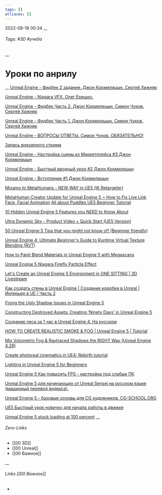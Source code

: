 ```yaml
---
tags: []
alliaces: []
---
```

2022-08-18
00:34
__
###### Tags:  #3D #учеба 
__
# Уроки по анрилу
__
[Unreal Engine - Фидбек 2 задание. Джон Кормилицын. Сергей Хижняк](https://www.youtube.com/watch?v=hvOf3N41Qy4&ab_channel=%D0%94%D0%B6%D0%BE%D0%BD%D0%9A%D0%BE%D1%80%D0%BC%D0%B8%D0%BB%D0%B8%D1%86%D1%8B%D0%BD)

[Unreal Engine - Niagara VFX. Олег Ерешко.](https://www.youtube.com/watch?v=FOyVnAMYE94&ab_channel=%D0%94%D0%B6%D0%BE%D0%BD%D0%9A%D0%BE%D1%80%D0%BC%D0%B8%D0%BB%D0%B8%D1%86%D1%8B%D0%BD)

[Unreal Engine - Фидбек Часть 2. Джон Кормилицын. Симон Чуков. Сергей Хижняк](https://www.youtube.com/watch?v=6e7SEOgRT64&ab_channel=%D0%94%D0%B6%D0%BE%D0%BD%D0%9A%D0%BE%D1%80%D0%BC%D0%B8%D0%BB%D0%B8%D1%86%D1%8B%D0%BD)

[Unreal Engine - Фидбек Часть 1. Джон Кормилицын. Симон Чуков. Сергей Хижняк](https://www.youtube.com/watch?v=qcq3eEvcqNo&ab_channel=%D0%94%D0%B6%D0%BE%D0%BD%D0%9A%D0%BE%D1%80%D0%BC%D0%B8%D0%BB%D0%B8%D1%86%D1%8B%D0%BD)

[Unreal Engine - ВОПРОСЫ ОТВЕТЫ. Симон Чуков. ОБЯЗАТЕЛЬНО!](https://www.youtube.com/watch?v=yrJsenOPsx8&ab_channel=%D0%94%D0%B6%D0%BE%D0%BD%D0%9A%D0%BE%D1%80%D0%BC%D0%B8%D0%BB%D0%B8%D1%86%D1%8B%D0%BD)

[Запись внезапного стрима](https://www.youtube.com/watch?v=c4P3HZizggs&ab_channel=UnrealGuru)

[Unreal Engine - Настройка сцены из Маркетплейса #3 Джон Кормилицын](https://www.youtube.com/watch?v=B_7P92_VYAQ&ab_channel=%D0%94%D0%B6%D0%BE%D0%BD%D0%9A%D0%BE%D1%80%D0%BC%D0%B8%D0%BB%D0%B8%D1%86%D1%8B%D0%BD)

[Unreal Engine - Быстрый вводный урок #2 Джон Кормилицын](https://www.youtube.com/watch?v=Dh18p1jVmIY&ab_channel=%D0%94%D0%B6%D0%BE%D0%BD%D0%9A%D0%BE%D1%80%D0%BC%D0%B8%D0%BB%D0%B8%D1%86%D1%8B%D0%BD)

[Unreal Engine - Вступление #1 Джон Кормилицын](https://www.youtube.com/watch?v=X0farbz_EbY&ab_channel=%D0%94%D0%B6%D0%BE%D0%BD%D0%9A%D0%BE%D1%80%D0%BC%D0%B8%D0%BB%D0%B8%D1%86%D1%8B%D0%BD)

[Mixamo to MetaHumans - NEW WAY in UE5 (IK Retargeter)](https://www.youtube.com/watch?v=W5ZYUlkaq5s&ab_channel=Jobutsu)

[MetaHuman Creator Update for Unreal Engine 5 ~ How to Fix Live Link Face, Facial Animation](https://www.youtube.com/watch?v=HL1PTDVFw5g&ab_channel=SolomonJagwe)
[All about Puddles UE5 Beginner Tutorial](https://www.youtube.com/watch?v=pPl5h5Xjed8&ab_channel=Daniyal-EnvironmentArtist)

[10 Hidden Unreal Engine 5 Features you NEED to Know About](https://www.youtube.com/watch?v=tgOqgZIpZpE&ab_channel=StylizedStation)

[Ultra Dynamic Sky - Product Video + Quick Start (UE5 Version)](https://www.youtube.com/watch?v=b52npy-XUdQ&ab_channel=EverettGunther)

[50 Unreal Engine 5 Tips that you might not know of! (Beginner friendly)](https://www.youtube.com/watch?v=iayPiX8tBmQ&ab_channel=ElfRat)

[Unreal Engine 4: Ultimate Beginner's Guide to Runtime Virtual Texture Blending (RVT)](https://www.youtube.com/watch?v=_u-HdkJ3woE&ab_channel=MR3D-Dev)

[How to Paint Blend Materials in Unreal Engine 5 with Megascans](https://www.youtube.com/watch?v=Xuk-OYzQbCM&ab_channel=MR3D-Dev)

[Unreal Engine 5 Niagara Firefly Particle Effect](https://www.youtube.com/watch?v=weCAjGX0b7c&ab_channel=CodeLikeMe)

[Let's Create an Unreal Engine 5 Environment in ONE SITTING | 3D Livestream](https://www.youtube.com/watch?v=02tEDwb8960&ab_channel=pwnisher)

[Как создать стены в Unreal Engine | Создание коробки в Unreal | Интерьер в UE | Часть 2](https://www.youtube.com/watch?v=MpxGWWnhTJY&ab_channel=ARHI.TEACH_%D1%88%D0%BA%D0%BE%D0%BB%D0%B0%D0%BA%D0%BE%D0%BC%D0%BF%D1%8C%D1%8E%D1%82%D0%B5%D1%80%D0%BD%D0%BE%D0%B9%D0%B3%D1%80%D0%B0%D1%84%D0%B8%D0%BA%D0%B8)

[Fixing the Ugly Shadow Issues in Unreal Engine 5](https://www.youtube.com/watch?v=F3XSKXhIAuU&ab_channel=WilliamFaucher)

[Constructing Destroyed Assets: Creating ‘Ninety Days’ in Unreal Engine 5](https://www.youtube.com/watch?v=TABymp8AzMY&ab_channel=Quixel)

[Создание леса за 1 час в Unreal Engine 4. На русском](https://www.youtube.com/watch?v=QxzYz9KP5zs&ab_channel=EkZoUE4)

[HOW TO CREATE REALISTIC SMOKE & FOG | Unreal Engine 5 | Tutorial](https://www.youtube.com/watch?v=e9atAxm1Cc0&ab_channel=VincentBoudewijn)

[Mix Volumetric Fog & Raytraced Shadows the RIGHT Way (Unreal Engine 4.26)](https://www.youtube.com/watch?v=UqMvd6UGBhE&ab_channel=WilliamFaucher)

[Create photoreal cinematics in UE4: Rebirth tutorial](https://www.youtube.com/watch?v=0iQJkSpOoOQ&ab_channel=Quixel)

[Lighting in Unreal Engine 5 for Beginners](https://www.youtube.com/watch?v=fSbBsXbjxPo&ab_channel=WilliamFaucher)

[Unreal Engine 5 Как повысить FPS - настройка под слабые ПК](https://www.youtube.com/watch?v=D6m-WYNz_Aw&ab_channel=Cyberstars-%D0%9A%D0%B0%D0%BA%D1%81%D0%BE%D0%B7%D0%B4%D0%B0%D1%82%D1%8C%D0%B8%D0%B3%D1%80%D1%83)

[Unreal Engine 5 для начинающих от Unreal Sensei на русском языке (машинный перевод яндекса).](https://www.youtube.com/watch?v=3N5fRUbo1Yk&ab_channel=DMITRYGRIGORIEV)

[Unreal Engine 5 - базовые основы для CG художников. CG-SCHOOL.ORG](https://www.youtube.com/watch?v=ATRdo6hhdoU&ab_channel=CG-SCHOOL)

[UE5 Быстрый урок новичку для начала работы в движке](https://www.youtube.com/watch?v=LdJAp1RS04g&ab_channel=%D0%94%D0%BC%D0%B8%D1%82%D1%80%D0%B8%D0%B9%D0%A1%D0%B8%D0%BD%D0%B4%D0%B8%D1%86%D0%BA%D0%B8%D0%B9)

[Unreal Engine 5 stuck loading at 100 percent](https://www.youtube.com/watch?v=VzKcvcgyIkc&ab_channel=JSFILMZ)
__
###### Zero-Links
- [[00 3D]]
- [[00 Unreal]]
- [[00 Важное]]

__
###### Links [[00 Важное]] 
-

